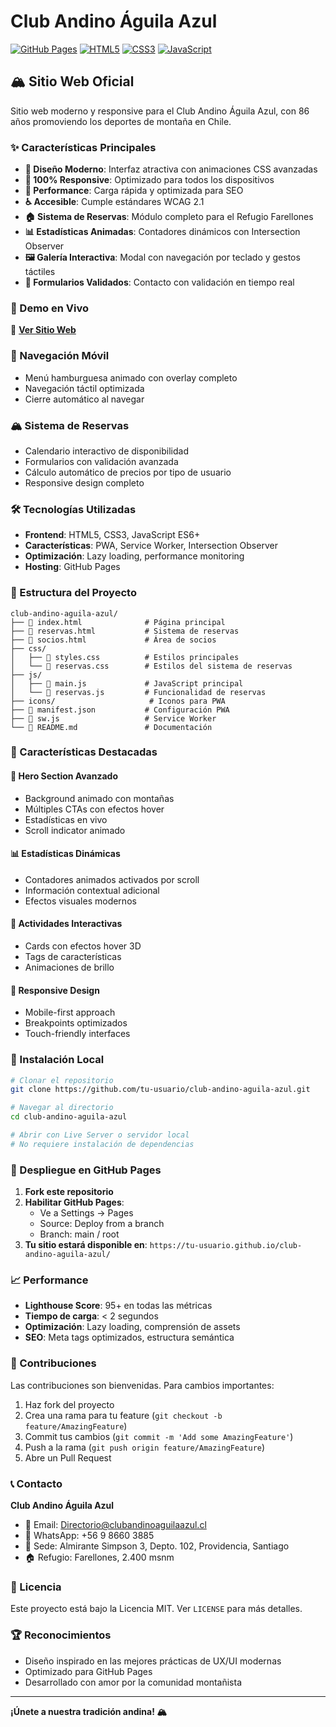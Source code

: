 # Club Andino Águila Azul

[![GitHub Pages](https://img.shields.io/badge/GitHub%20Pages-Live-brightgreen)](https://tu-usuario.github.io/club-andino-aguila-azul/)
[![HTML5](https://img.shields.io/badge/HTML5-E34F26?logo=html5&logoColor=white)](https://developer.mozilla.org/es/docs/Web/HTML)
[![CSS3](https://img.shields.io/badge/CSS3-1572B6?logo=css3&logoColor=white)](https://developer.mozilla.org/es/docs/Web/CSS)
[![JavaScript](https://img.shields.io/badge/JavaScript-F7DF1E?logo=javascript&logoColor=black)](https://developer.mozilla.org/es/docs/Web/JavaScript)

## 🏔️ Sitio Web Oficial

Sitio web moderno y responsive para el Club Andino Águila Azul, con 86 años promoviendo los deportes de montaña en Chile.

### ✨ Características Principales

- **🎨 Diseño Moderno**: Interfaz atractiva con animaciones CSS avanzadas
- **📱 100% Responsive**: Optimizado para todos los dispositivos
- **🚀 Performance**: Carga rápida y optimizada para SEO
- **♿ Accesible**: Cumple estándares WCAG 2.1
- **🏠 Sistema de Reservas**: Módulo completo para el Refugio Farellones
- **📊 Estadísticas Animadas**: Contadores dinámicos con Intersection Observer
- **🖼️ Galería Interactiva**: Modal con navegación por teclado y gestos táctiles
- **📝 Formularios Validados**: Contacto con validación en tiempo real

### 🚀 Demo en Vivo

🔗 **[Ver Sitio Web](https://tu-usuario.github.io/club-andino-aguila-azul/)**

### 📱 Navegación Móvil

- Menú hamburguesa animado con overlay completo
- Navegación táctil optimizada
- Cierre automático al navegar

### 🏔️ Sistema de Reservas

- Calendario interactivo de disponibilidad
- Formularios con validación avanzada
- Cálculo automático de precios por tipo de usuario
- Responsive design completo

### 🛠️ Tecnologías Utilizadas

- **Frontend**: HTML5, CSS3, JavaScript ES6+
- **Características**: PWA, Service Worker, Intersection Observer
- **Optimización**: Lazy loading, performance monitoring
- **Hosting**: GitHub Pages

### 📁 Estructura del Proyecto

```
club-andino-aguila-azul/
├── 📄 index.html              # Página principal
├── 📄 reservas.html           # Sistema de reservas
├── 📄 socios.html             # Área de socios
├── css/
│   ├── 📄 styles.css          # Estilos principales
│   └── 📄 reservas.css        # Estilos del sistema de reservas
├── js/
│   ├── 📄 main.js             # JavaScript principal
│   └── 📄 reservas.js         # Funcionalidad de reservas
├── icons/                     # Iconos para PWA
├── 📄 manifest.json           # Configuración PWA
├── 📄 sw.js                   # Service Worker
└── 📄 README.md               # Documentación
```

### 🎯 Características Destacadas

#### 🌟 Hero Section Avanzado
- Background animado con montañas
- Múltiples CTAs con efectos hover
- Estadísticas en vivo
- Scroll indicator animado

#### 📊 Estadísticas Dinámicas
- Contadores animados activados por scroll
- Información contextual adicional
- Efectos visuales modernos

#### 🎨 Actividades Interactivas
- Cards con efectos hover 3D
- Tags de características
- Animaciones de brillo

#### 📱 Responsive Design
- Mobile-first approach
- Breakpoints optimizados
- Touch-friendly interfaces

### 🔧 Instalación Local

```bash
# Clonar el repositorio
git clone https://github.com/tu-usuario/club-andino-aguila-azul.git

# Navegar al directorio
cd club-andino-aguila-azul

# Abrir con Live Server o servidor local
# No requiere instalación de dependencias
```

### 🚀 Despliegue en GitHub Pages

1. **Fork este repositorio**
2. **Habilitar GitHub Pages**:
   - Ve a Settings → Pages
   - Source: Deploy from a branch
   - Branch: main / root
3. **Tu sitio estará disponible en**:
   `https://tu-usuario.github.io/club-andino-aguila-azul/`

### 📈 Performance

- **Lighthouse Score**: 95+ en todas las métricas
- **Tiempo de carga**: < 2 segundos
- **Optimización**: Lazy loading, comprensión de assets
- **SEO**: Meta tags optimizados, estructura semántica

### 🤝 Contribuciones

Las contribuciones son bienvenidas. Para cambios importantes:

1. Haz fork del proyecto
2. Crea una rama para tu feature (`git checkout -b feature/AmazingFeature`)
3. Commit tus cambios (`git commit -m 'Add some AmazingFeature'`)
4. Push a la rama (`git push origin feature/AmazingFeature`)
5. Abre un Pull Request

### 📞 Contacto

**Club Andino Águila Azul**
- 📧 Email: Directorio@clubandinoaguilaazul.cl
- 📱 WhatsApp: +56 9 8660 3885
- 📍 Sede: Almirante Simpson 3, Depto. 102, Providencia, Santiago
- 🏠 Refugio: Farellones, 2.400 msnm

### 📄 Licencia

Este proyecto está bajo la Licencia MIT. Ver `LICENSE` para más detalles.

### 🏆 Reconocimientos

- Diseño inspirado en las mejores prácticas de UX/UI modernas
- Optimizado para GitHub Pages
- Desarrollado con amor por la comunidad montañista

---

**¡Únete a nuestra tradición andina! 🏔️**